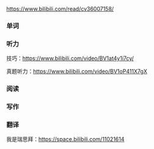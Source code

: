 

https://www.bilibili.com/read/cv36007158/

### 单词



### 听力

技巧：https://www.bilibili.com/video/BV1at4y1i7cy/

真题听力：https://www.bilibili.com/video/BV1oP411X7gX



### 阅读





### 写作



### 翻译

我是瑞思拜：https://space.bilibili.com/11021614